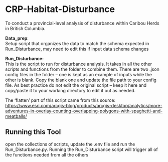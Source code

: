 # CRP-Habitat-Disturbance
To conduct a provincial-level analysis of disturbance within Caribou Herds in British Columbia. <br>

**Data_prep**:<br>
Setup script that organizes the data to match the schema expected in Run_Disturbance, may need to edit this if input data schema changes<br>

**Run_Disturbance:**<br> 
This is the script to run for disturbance analysis. It takes in all the other scripts and functions from the folder to combine them. There are two .json config files in the folder – one is kept as an example of inputs while the other is blank. Copy the blank one and update the file path to your config file. 
As best practice do not edit the original script – keep it here and copy/paste it to your working directory to edit it out as needed. 

The ‘flatten’ part of this script came from this source:
https://www.esri.com/arcgis-blog/products/arcgis-desktop/analytics/more-adventures-in-overlay-counting-overlapping-polygons-with-spaghetti-and-meatballs/

## Running this Tool 
open the collections of scripts, update the .env file and run the Run_Disturbance.py. Running the Run_Disturbance script will trigger all of the functions needed from all the others 
